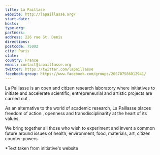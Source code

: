 ```yaml
---
title: La Paillase
website: http://lapaillasse.org/
start-date:
hosts:
type-org:
partners:
address: 226 rue St. Denis
directions:
postcode: 75002
city: Paris
state:
country: France
email: contact@lapaillasse.org
twitter: https://twitter.com/lapaillasse
facebook-group: https://www.facebook.com/groups/206707586012941/
---
```


La Paillasse is an open and citizen research laboratory where initiatives to initiate and accelerate scientific, entrepreneurial and artistic projects are carried out .

As an alternative to the world of academic research, La Paillasse places freedom of action , openness and transdisciplinarity at the heart of its values.

We bring together all those who wish to experiment and invent a common future around issues of health, environment, food, materials, art, citizen counter-powers


\*Text taken from initiative's website
